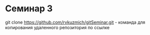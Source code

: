 # Семинар 3

git clone https://github.com/rvkuzmich/gitSeminar.git - команда для копирования удаленного репозитория по ссылке

